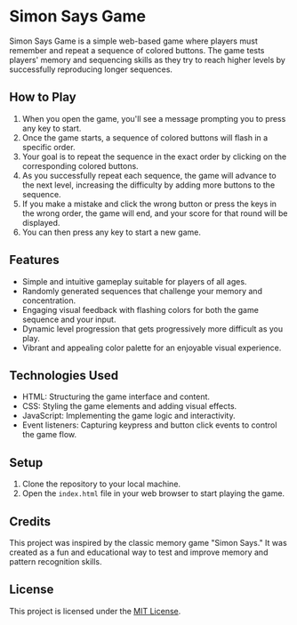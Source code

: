 # Simon Says Game

Simon Says Game is a simple web-based game where players must remember and repeat a sequence of colored buttons. The game tests players' memory and sequencing skills as they try to reach higher levels by successfully reproducing longer sequences.

## How to Play

1. When you open the game, you'll see a message prompting you to press any key to start.
2. Once the game starts, a sequence of colored buttons will flash in a specific order.
3. Your goal is to repeat the sequence in the exact order by clicking on the corresponding colored buttons.
4. As you successfully repeat each sequence, the game will advance to the next level, increasing the difficulty by adding more buttons to the sequence.
5. If you make a mistake and click the wrong button or press the keys in the wrong order, the game will end, and your score for that round will be displayed.
6. You can then press any key to start a new game.

## Features

- Simple and intuitive gameplay suitable for players of all ages.
- Randomly generated sequences that challenge your memory and concentration.
- Engaging visual feedback with flashing colors for both the game sequence and your input.
- Dynamic level progression that gets progressively more difficult as you play.
- Vibrant and appealing color palette for an enjoyable visual experience.

## Technologies Used

- HTML: Structuring the game interface and content.
- CSS: Styling the game elements and adding visual effects.
- JavaScript: Implementing the game logic and interactivity.
- Event listeners: Capturing keypress and button click events to control the game flow.

## Setup

1. Clone the repository to your local machine.
2. Open the `index.html` file in your web browser to start playing the game.

## Credits

This project was inspired by the classic memory game "Simon Says." It was created as a fun and educational way to test and improve memory and pattern recognition skills.

## License

This project is licensed under the [MIT License](LICENSE).
